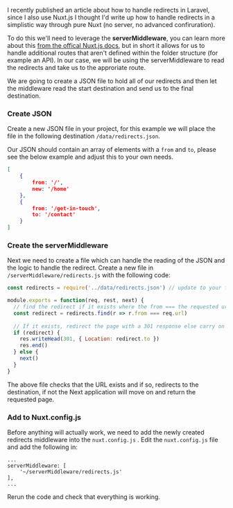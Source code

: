 I recently published an article about how to handle redirects in Laravel, since I also use Nuxt.js I thought I'd write up how to handle redirects in a simplistic way through pure Nuxt (no server, no advanced confiruration).

To do this we'll need to leverage the **serverMiddleware**, you can learn more about this [from the offical Nuxt.js docs](https://nuxtjs.org/api/configuration-servermiddleware), but in short it allows for us to handle additional routes that aren't defined within the folder structure (for example an API). In our case, we will be using the serverMiddleware to read the redirects and take us to the approriate route.

We are going to create a JSON file to hold all of our redirects and then let the middleware read the start destination and send us to the final destination.

### Create JSON

Create a new JSON file in your project, for this example we will place the file in the following destination `/data/redirects.json`.

Our JSON should contain an array of elements with a `from` and `to`, please see the below example and adjust this to your own needs.

```json
[
	{
		from: '/',
		new: '/home'
	},
	{
		from: '/get-in-touch',
		to: '/contact'
	}
]
```

### Create the serverMiddleware

Next we need to create a file which can handle the reading of the JSON and the logic to handle the redirect. Create a new file in `/serverMiddleware/redirects.js` with the following code:

```js
const redirects = require('../data/redirects.json') // update to your file path

module.exports = function(req, rest, next) { 
  // find the redirect if it exists where the from === the requested url
  const redirect = redirects.find(r => r.from === req.url)
  
  // If it exists, redirect the page with a 301 response else carry on
  if (redirect) { 
    res.writeHead(301, { Location: redirect.to }) 
    res.end() 
  } else { 
    next()
  }
}
```

The above file checks that the URL exists and if so, redirects to the destination, if not the Next application will move on and return the requested page.

### Add to Nuxt.config.js

Before anything will actually work, we need to add the newly created redirects middleware into the `nuxt.config.js` . Edit the `nuxt.config.js` file and add the following in:

```
...
serverMiddleware: [
	'~/serverMiddleware/redirects.js'
],
...
```

Rerun the code and check that everything is working.